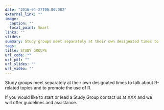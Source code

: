 ```yaml
---
date: "2016-04-27T00:00:00Z"
external_link: ""
image:
  caption: ""
  focal_point: Smart
links: ""
slides: 
summary: Study groups meet separately at their own designated times to talk about R-related topics and to promote the use of R.
tags:
title: STUDY GROUPS
url_code: ""
url_pdf: ""
url_slides: ""
url_video: ""
---
```


Study groups meet separately at their own designated times to talk about R-related topics and to promote the use of R.

If you would like to start or lead a Study Group contact us at XXX and we will offer guidelines and assistance. 